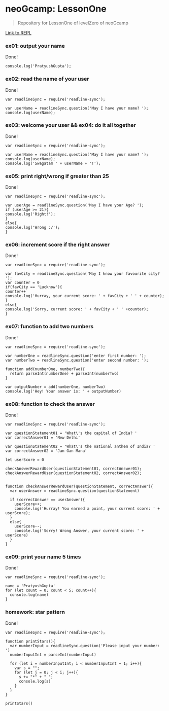 # neoGcamp: LessonOne
> Repository for LessonOne of levelZero of neoGcamp

[Link to REPL](https:replit.com/@PratyushGupta2/LessonOne#index.js)

### ex01: output your name

Done!

```node
console.log('PratyushGupta');
```

### ex02: read the name of your user

Done!

```node
var readlineSync = require('readline-sync');

var userName = readlineSync.question('May I have your name? ');
console.log(userName);
```

### ex03: welcome your user && ex04: do it all together

Done!

```node
var readlineSync = require('readline-sync');

var userName = readlineSync.question('May I have your name? ');
console.log(userName);
console.log('Swagatam ' + userName + '!');
```

### ex05: print right/wrong if greater than 25

Done!

```node
var readlineSync = require('readline-sync');

var userAge = readlineSync.question('May I have your Age? ');
if (userAge >= 21){
console.log('Right!');
}
else{
console.log('Wrong :/');
}
```

### ex06: increment score if the right answer

Done!

```node
var readlineSync = require('readline-sync');

var favCity = readlineSync.question('May I know your favourite city? ');
var counter = 0
if(favCity == 'Lucknow'){
counter++
console.log('Hurray, your current score: ' + favCity + ' ' + counter);
}
else{
console.log('Sorry, current score: ' + favCity + ' ' +counter);
}
```

### ex07: function to add two numbers

Done!

```node
var readlineSync = require('readline-sync');

var numberOne = readlineSync.question('enter first number: ');
var numberTwo = readlineSync.question('enter second number: ');

function add(numberOne, numberTwo){
  return parseInt(numberOne) + parseInt(numberTwo)
}

var outputNumber = add(numberOne, numberTwo)
console.log('Hey! Your answer is: ' + outputNumber)
```

### ex08: function to check the answer

Done!

```node
var readlineSync = require('readline-sync');

var questionStatement01 = 'What\'s the capital of India? '
var correctAnswer01 = 'New Delhi'

var questionStatement02 = 'What\'s the national anthem of India? '
var correctAnswer02 = 'Jan Gan Mana'

let userScore = 0

checkAnswerRewardUser(questionStatement01, correctAnswer01);
checkAnswerRewardUser(questionStatement02, correctAnswer02);


function checkAnswerRewardUser(questionStatement, correctAnswer){
  var userAnswer = readlineSync.question(questionStatement)
                                           
  if (correctAnswer == userAnswer){
    userScore++;
    console.log('Hurray! You earned a point, your current score: ' + userScore);
  }
  else{
    userScore--;
    console.log('Sorry! Wrong Answer, your current score: ' + userScore)
  }
}
```

### ex09: print your name 5 times

Done!

```node
var readlineSync = require('readline-sync');

name = 'PratyushGupta'
for (let count = 0; count < 5; count++){
  console.log(name)
}
```

### homework: star pattern

Done!

```node
var readlineSync = require('readline-sync');

function printStars(){
  var numberInput = readlineSync.question('Please input your number: ')
  numberInputInt = parseInt(numberInput)
  
  for (let i = numberInputInt; i < numberInputInt + 1; i++){
    var s = "";
    for (let j = 0; j < i; j++){
      s += "*" + " ";
      console.log(s)
    }
  }
}

printStars()
```